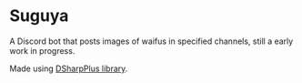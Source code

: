 # Suguya

A Discord bot that posts images of waifus in specified channels, still a early work in progress.

Made using [DSharpPlus library](https://github.com/NaamloosDT/DSharpPlus).
